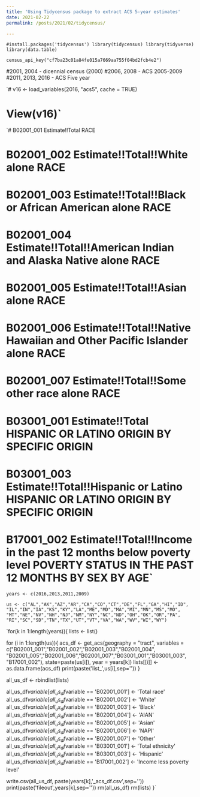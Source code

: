 ```yaml
---
title: 'Using Tidycensus package to extract ACS 5-year estimates'
date: 2021-02-22
permalink: /posts/2021/02/tidycensus/

---
```



`#install.packages('tidycensus')
library(tidycensus)
library(tidyverse)
library(data.table)`

`census_api_key("cf7ba23c01a84fe015a7669aa755f04bd2fcb4e2")`

#2001, 2004 - dicennial census (2000)
#2006, 2008 - ACS 2005-2009
#2011, 2013, 2016  - ACS Five year

`# v16 <- load_variables(2016, "acs5", cache = TRUE)
# View(v16)`

`# B02001_001	Estimate!!Total	RACE
# B02001_002	Estimate!!Total!!White alone	RACE
# B02001_003	Estimate!!Total!!Black or African American alone	RACE
# B02001_004	Estimate!!Total!!American Indian and Alaska Native alone	RACE
# B02001_005	Estimate!!Total!!Asian alone	RACE
# B02001_006	Estimate!!Total!!Native Hawaiian and Other Pacific Islander alone	RACE
# B02001_007	Estimate!!Total!!Some other race alone	RACE
# B03001_001	Estimate!!Total	HISPANIC OR LATINO ORIGIN BY SPECIFIC ORIGIN
# B03001_003	Estimate!!Total!!Hispanic or Latino	HISPANIC OR LATINO ORIGIN BY SPECIFIC ORIGIN
# B17001_002	Estimate!!Total!!Income in the past 12 months below poverty level	POVERTY STATUS IN THE PAST 12 MONTHS BY SEX BY AGE`

`years <- c(2016,2013,2011,2009)`

`us <- c("AL","AK","AZ","AR","CA","CO","CT","DE","FL","GA","HI","ID",
        "IL","IN","IA","KS","KY","LA","ME","MD","MA","MI","MN","MS","MO",
        "MT","NE","NV","NH","NJ","NM","NY","NC","ND","OH","OK","OR","PA",
        "RI","SC","SD","TN","TX","UT","VT","VA","WA","WV","WI","WY")`


`for(k in 1:length(years)){
  lists <- list()

  for (i in 1:length(us)){
    acs_df <- get_acs(geography = "tract", 
                       variables = c("B02001_001","B02001_002","B02001_003","B02001_004",
                                     "B02001_005","B02001_006","B02001_007","B03001_001","B03001_003",
                                     "B17001_002"),
                 state=paste(us[i]),
                 year = years[k])
    lists[[i]] <- as.data.frame(acs_df)
    print(paste('list_',us[i],sep=''))
}

all_us_df <- rbindlist(lists)

all_us_df$variable[all_us_df$variable == 'B02001_001'] <- 'Total race'
all_us_df$variable[all_us_df$variable == 'B02001_002'] <- 'White'
all_us_df$variable[all_us_df$variable == 'B02001_003'] <- 'Black'
all_us_df$variable[all_us_df$variable == 'B02001_004'] <- 'AIAN'
all_us_df$variable[all_us_df$variable == 'B02001_005'] <- 'Asian'
all_us_df$variable[all_us_df$variable == 'B02001_006'] <- 'NAPI'
all_us_df$variable[all_us_df$variable == 'B02001_007'] <- 'Other'
all_us_df$variable[all_us_df$variable == 'B03001_001'] <- 'Total ethnicity'
all_us_df$variable[all_us_df$variable == 'B03001_003'] <- 'Hispanic'
all_us_df$variable[all_us_df$variable == 'B17001_002'] <- 'Income less poverty level'

write.csv(all_us_df, paste(years[k],'_acs_df.csv',sep=''))
print(paste('fileout',years[k],sep=''))
rm(all_us_df)
rm(lists)
}`

